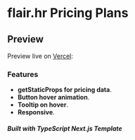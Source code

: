 # flair.hr Pricing Plans 

## Preview

Preview live on [Vercel](https://flairhr-pricing-plans.vercel.app/):

### Features

- **getStaticProps for pricing data**.
- **Button hover animation**.
- **Tooltip on hover**.
- **Responsive**.

##### Built with TypeScript Next.js Template
